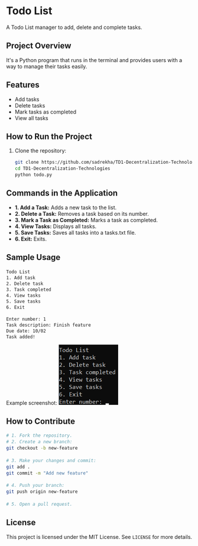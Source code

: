 # **Todo List**

A Todo List manager to add, delete and complete tasks.

## **Project Overview**  
It's a Python program that runs in the terminal and provides users with a way to manage their tasks easily.

## **Features**  
- Add tasks  
- Delete tasks  
- Mark tasks as completed  
- View all tasks  

## **How to Run the Project**  
1. Clone the repository:  
   ```bash
   git clone https://github.com/sadrekha/TD1-Decentralization-Technologies.git  
   cd TD1-Decentralization-Technologies  
   python todo.py  
   ```

## **Commands in the Application**  
- **1. Add a Task:** Adds a new task to the list.  
- **2. Delete a Task:** Removes a task based on its number.  
- **3. Mark a Task as Completed:** Marks a task as completed.  
- **4. View Tasks:** Displays all tasks.  
- **5. Save Tasks:** Saves all tasks into a tasks.txt file.
- **6. Exit:** Exits.  

## **Sample Usage**  
```plaintext
Todo List  
1. Add task  
2. Delete task  
3. Task completed  
4. View tasks 
5. Save tasks 
6. Exit

Enter number: 1  
Task description: Finish feature
Due date: 10/02
Task added!  
```

Example screenshot:
![example screenshot](screenshot.png)

## **How to Contribute**  
```bash
# 1. Fork the repository.  
# 2. Create a new branch:  
git checkout -b new-feature  

# 3. Make your changes and commit:  
git add .  
git commit -m "Add new feature"  

# 4. Push your branch:  
git push origin new-feature  

# 5. Open a pull request.
```

## **License**  
This project is licensed under the MIT License. See `LICENSE` for more details.
